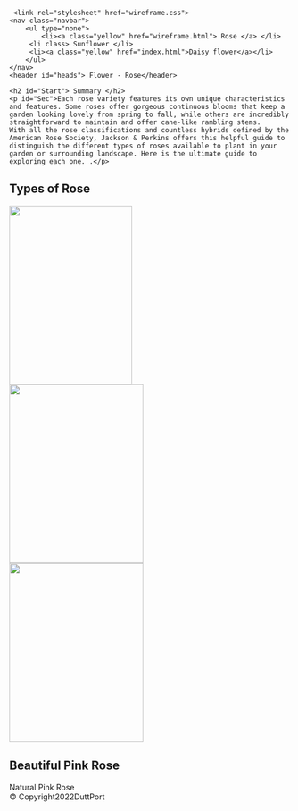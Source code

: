 <!DOCTYPE html>
<html lang="en">
<head>
    <meta charset="UTF-8">
    <meta http-equiv="X-UA-Compatible" content="IE=edge">
    <meta name="viewport" content="width=device-width, initial-scale=1.0">
    <title>Beautiful  Flowers</title>
   
     <link rel="stylesheet" href="wireframe.css">
    <nav class="navbar">
        <ul type="none"> 
            <li><a class="yellow" href="wireframe.html"> Rose </a> </li>
         <li class> Sunflower </li>
         <li><a class="yellow" href="index.html">Daisy flower</a></li>
        </ul>
    </nav>
    <header id="heads"> Flower - Rose</header>
    

    
</head>
<body class="body">

   
    <h2 id="Start"> Summary </h2>
    <p id="Sec">Each rose variety features its own unique characteristics and features. Some roses offer gorgeous continuous blooms that keep a garden looking lovely from spring to fall, while others are incredibly straightforward to maintain and offer cane-like rambling stems.
    With all the rose classifications and countless hybrids defined by the American Rose Society, Jackson & Perkins offers this helpful guide to distinguish the different types of roses available to plant in your garden or surrounding landscape. Here is the ultimate guide to exploring each one. .</p>

<h2 id="Types">Types of Rose </h2>
<section id="dutt"><img src="https://images.unsplash.com/photo-1619532839116-af15d051cd3e?ixlib=rb-4.0.3&ixid=MnwxMjA3fDB8MHxzZWFyY2h8MTV8fHJlZCUyMHJvc2V8ZW58MHx8MHx8&w=1000&q=80" width="220px" height="320px">   </section>
<section id="duttt"></section><img id="duttt" src="https://images.unsplash.com/photo-1559456964-a49e2f0cf0d3?ixlib=rb-4.0.3&ixid=MnwxMjA3fDB8MHxzZWFyY2h8Mnx8YmxhY2slMjByb3NlfGVufDB8fDB8fA%3D%3D&w=1000&q=80" width="240px" height="320px">
<section id="duttttt"></section><img id="dutttt" src="https://c1.wallpaperflare.com/preview/1011/579/634/rose-white-rose-flowers.jpg" width="240px" height="320px"alt=""> </section>


<h2 id="second">Beautiful Pink Rose  </h2>
<section id="natural"> Natural Pink Rose</section>
<section id="real"> <img id="real" src="https://c4.wallpaperflare.com/wallpaper/837/293/214/flower-rose-pink-rose-family-wallpaper-preview.jpg" alt=""></section>
<footer id="foot">&copy; Copyright2022DuttPort</footer>

    
</body>
</html>

